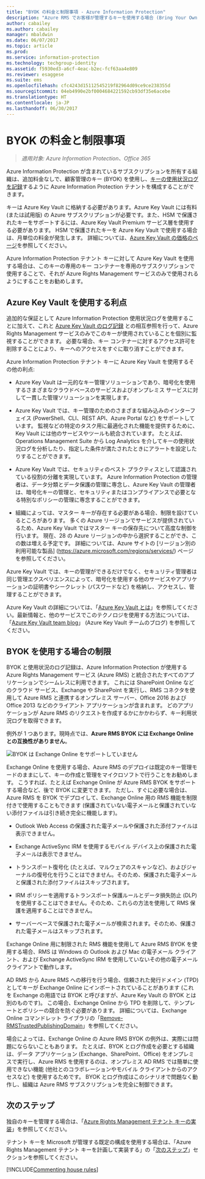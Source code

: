 ```yaml
---
title: "BYOK の料金と制限事項 - Azure Information Protection"
description: "Azure RMS でお客様が管理するキーを使用する場合 (Bring Your Own Key または BYOK と呼ばれます) は、制限事項を確認してください。"
author: cabailey
ms.author: cabailey
manager: mbaldwin
ms.date: 06/07/2017
ms.topic: article
ms.prod: 
ms.service: information-protection
ms.technology: techgroup-identity
ms.assetid: f5930ed3-a6cf-4eac-b2ec-fcf63aa4e809
ms.reviewer: esaggese
ms.suite: ems
ms.openlocfilehash: cfc4243d15112545219f82964d09ce9ce238355d
ms.sourcegitcommit: 04eb4990e2bf0004684221592cb93df35e6acebe
ms.translationtype: HT
ms.contentlocale: ja-JP
ms.lasthandoff: 06/30/2017
---
```

# BYOK の料金と制限事項
<a id="byok-pricing-and-restrictions" class="xliff"></a>

>*適用対象: Azure Information Protection、Office 365*


Azure Information Protection が含まれているサブスクリプションを所有する組織は、追加料金なしで、顧客管理のキー (BYOK) を使用し、[キーの使用状況ログを記録](../deploy-use/log-analyze-usage.md)するように Azure Information Protection テナントを構成することができます。 

キーは Azure Key Vault に格納する必要があります。Azure Key Vault には有料 (または試用版) の Azure サブスクリプションが必要です。また、HSM で保護されたキーをサポートするには、Azure Key Vault Premium サービス層を使用する必要があります。 HSM で保護されたキーを Azure Key Vault で使用する場合は、月単位の料金が発生します。 詳細については、[Azure Key Vault の価格のページ](https://azure.microsoft.com/en-us/pricing/details/key-vault/)を参照してください。

Azure Information Protection テナント キーに対して Azure Key Vault を使用する場合は、このキーの専用のキー コンテナーを専用のサブスクリプションで使用することで、それが Azure Rights Management サービスのみで使用されるようにすることをお勧めします。 

## Azure Key Vault を使用する利点
<a id="benefits-of-using-azure-key-vault" class="xliff"></a>

追加的な保証として Azure Information Protection 使用状況ログを使用することに加えて、これと [Azure Key Vault のログ記録](https://azure.microsoft.com/documentation/articles/key-vault-logging/) との相互参照を行って、Azure Rights Management サービスのみでこのキーが使用されていることを個別に監視することができます。 必要な場合、キー コンテナーに対するアクセス許可を削除することにより、キーへのアクセスをすぐに取り消すことができます。

Azure Information Protection テナント キーに Azure Key Vault を使用するその他の利点:

- Azure Key Vault は一元的なキー管理ソリューションであり、暗号化を使用するさまざまなクラウドベースのサービスおよびオンプレミス サービスに対して一貫した管理ソリューションを実現します。

- Azure Key Vault では、キー管理のためのさまざまな組み込みのインターフェイス (PowerShell、CLI、REST API、Azure Portal など) をサポートしています。 監視などの特定のタスク用に最適化された機能を提供するために、Key Vault には他のサービスやツールも統合されています。 たとえば、Operations Management Suite から Log Analytics を介してキーの使用状況ログを分析したり、指定した条件が満たされたときにアラートを設定したりすることができます。

- Azure Key Vault では、セキュリティのベスト プラクティスとして認識されている役割の分離を実現しています。 Azure Information Protection の管理者は、データ分類とデータ保護の管理に専念し、Azure Key Vault の管理者は、暗号化キーの管理と、セキュリティまたはコンプライアンスで必要となる特別なポリシーの管理に専念することができます。

- 組織によっては、マスター キーが存在する必要がある場合、制限を設けているところがあります。 多くの Azure リージョンでサービスが提供されているため、Azure Key Vault ではマスター キーの保存先について高度な制御を行います。 現在、28 の Azure リージョンの中から選択することができ、この数は増える予定です。 詳細については、Azure サイトの [リージョン別の利用可能な製品] (https://azure.microsoft.com/regions/services/) ページを参照してください。

Azure Key Vault では、キーの管理ができるだけでなく、セキュリティ管理者は同じ管理エクスペリエンスによって、暗号化を使用する他のサービスやアプリケーションの証明書やシークレット (パスワードなど) を格納し、アクセスし、管理することができます。 

Azure Key Vault の詳細については、「[Azure Key Vault とは](https://azure.microsoft.com/documentation/articles/key-vault-whatis/)」を参照してください。最新情報と、他のサービスでこのテクノロジを使用する方法については、「[Azure Key Vault team blog](https://blogs.technet.microsoft.com/kv/)」 (Azure Key Vault チームのブログ) を参照してください。


## BYOK を使用する場合の制限
<a id="restrictions-when-using-byok" class="xliff"></a>

BYOK と使用状況のログ記録は、Azure Information Protection が使用する Azure Rights Management サービス (Azure RMS) と統合されたすべてのアプリケーションでシームレスに利用できます。 これには SharePoint Online などのクラウド サービス、Exchange や SharePoint を実行し、RMS コネクタを使用して Azure RMS と連携するオンプレミス サーバー、Office 2016 および Office 2013 などのクライアント アプリケーションが含まれます。 どのアプリケーションが Azure RMS のリクエストを作成するかにかかわらず、キー利用状況ログを取得できます。

例外が 1 つあります。現時点では、**Azure RMS BYOK には Exchange Online との互換性がありません**。

![BYOK は Exchange Online をサポートしていません](../media/RMS_BYOK_noExchange.png)

Exchange Online を使用する場合、Azure RMS のデプロイは既定のキー管理モードのままにして、キーの作成と管理をマイクロソフトで行うことをお勧めします。 こうすれば、たとえば Exchange Online が Azure RMS BYOK をサポートする場合など、後で BYOK に変更できます。 ただし、すぐに必要な場合は、Azure RMS を BYOK でデプロイして、Exchange Online 用の RMS 機能を制限付きで使用することもできます (保護されていない電子メールと保護されていない添付ファイルは引き続き完全に機能します)。

-   Outlook Web Access の保護された電子メールや保護された添付ファイルは表示できません。

-   Exchange ActiveSync IRM を使用するモバイル デバイス上の保護された電子メールは表示できません。

-   トランスポート復号化 (たとえば、マルウェアのスキャンなど)、およびジャーナルの復号化を行うことはできません。そのため、保護された電子メールと保護された添付ファイルはスキップされます。

-   IRM ポリシーを適用するトランスポート保護ルールとデータ損失防止 (DLP) を使用することはできません。そのため、これらの方法を使用して RMS 保護を適用することはできません。

-   サーバーベースで保護された電子メールが検索されます。そのため、保護された電子メールはスキップされます。

Exchange Online 用に制限された RMS 機能を使用して Azure RMS BYOK を使用する場合、RMS は Windows の Outlook および Mac の電子メール クライアント、および Exchange ActiveSync IRM を使用していないその他の電子メール クライアントで動作します。

AD RMS から Azure RMS への移行を行う場合、信頼された発行ドメイン (TPD) としてキーが Exchange Online にインポートされていることがあります (これを Exchange の用語では BYOK と呼びますが、Azure Key Vault の BYOK とは別のものです)。 この場合、Exchange Online から TPD を削除して、テンプレートとポリシーの競合を防ぐ必要があります。 詳細については、Exchange Online コマンドレット ライブラリの「[Remove-RMSTrustedPublishingDomain](https://technet.microsoft.com/library/jj200720%28v=exchg.150%29.aspx)」を参照してください。

場合によっては、Exchange Online の Azure RMS BYOK の例外は、実際には問題にならないこともあります。 たとえば、BYOK とログ作成を必要とする組織は、データ アプリケーション (Exchange、SharePoint、Office) をオンプレミスで実行し、Azure RMS を使用するのは、オンプレミス AD RMS では簡単に使用できない機能 (他社とのコラボレーションやモバイル クライアントからのアクセスなど) を使用するためです。 BYOK とログ作成はこのシナリオで問題なく動作し、組織は Azure RMS サブスクリプションを完全に制御できます。

## 次のステップ
<a id="next-steps" class="xliff"></a>

独自のキーを管理する場合は、「[Azure Rights Management テナント キーの実装](plan-implement-tenant-key.md#implementing-your-azure-information-protection-tenant-key)」を参照してください。

テナント キーを Microsoft が管理する既定の構成を使用する場合は、「Azure Rights Management テナント キーを計画して実装する」の「[次のステップ](plan-implement-tenant-key.md#next-steps)」セクションを参照してください。

[!INCLUDE[Commenting house rules](../includes/houserules.md)]
